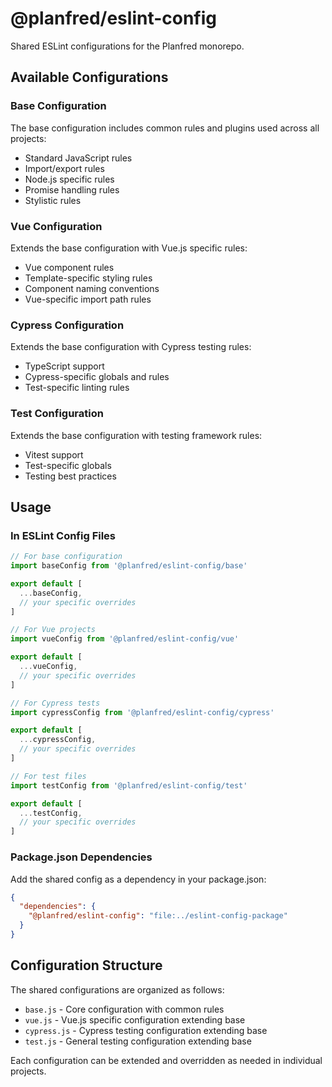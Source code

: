 # @planfred/eslint-config

Shared ESLint configurations for the Planfred monorepo.

## Available Configurations

### Base Configuration

The base configuration includes common rules and plugins used across all projects:

- Standard JavaScript rules
- Import/export rules
- Node.js specific rules
- Promise handling rules
- Stylistic rules

### Vue Configuration

Extends the base configuration with Vue.js specific rules:

- Vue component rules
- Template-specific styling rules
- Component naming conventions
- Vue-specific import path rules

### Cypress Configuration

Extends the base configuration with Cypress testing rules:

- TypeScript support
- Cypress-specific globals and rules
- Test-specific linting rules

### Test Configuration

Extends the base configuration with testing framework rules:

- Vitest support
- Test-specific globals
- Testing best practices

## Usage

### In ESLint Config Files

```javascript
// For base configuration
import baseConfig from '@planfred/eslint-config/base'

export default [
  ...baseConfig,
  // your specific overrides
]

// For Vue projects
import vueConfig from '@planfred/eslint-config/vue'

export default [
  ...vueConfig,
  // your specific overrides
]

// For Cypress tests
import cypressConfig from '@planfred/eslint-config/cypress'

export default [
  ...cypressConfig,
  // your specific overrides
]

// For test files
import testConfig from '@planfred/eslint-config/test'

export default [
  ...testConfig,
  // your specific overrides
]
```

### Package.json Dependencies

Add the shared config as a dependency in your package.json:

```json
{
  "dependencies": {
    "@planfred/eslint-config": "file:../eslint-config-package"
  }
}
```

## Configuration Structure

The shared configurations are organized as follows:

- `base.js` - Core configuration with common rules
- `vue.js` - Vue.js specific configuration extending base
- `cypress.js` - Cypress testing configuration extending base
- `test.js` - General testing configuration extending base

Each configuration can be extended and overridden as needed in individual projects.
